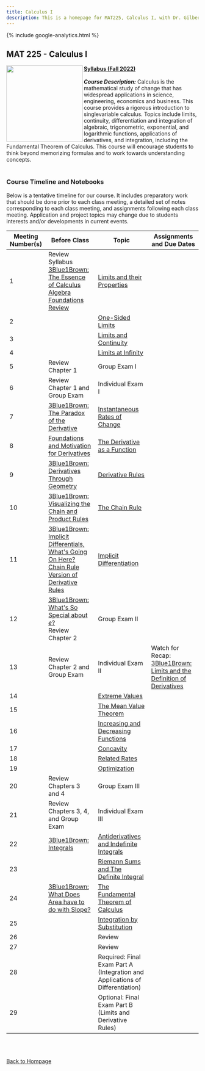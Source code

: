 ```yaml
---
title: Calculus I
description: This is a homepage for MAT225, Calculus I, with Dr. Gilbert at Southern New Hampshire University. This is a first-year course in single-variable calculus, an introduction to the mathematical study of *change*. Topics covered include limits, derivatives and their applications, and an introduction to antiderivatives and integration. This course serves a variety of students, including students majoring in engineering, the sciences, computer science, game design and programming, mathematics, as well as those with a general interest in mathematics and calculus.
---
```


{% include google-analytics.html %}

<script src='https://storage.ko-fi.com/cdn/scripts/overlay-widget.js'></script>
<script>
  kofiWidgetOverlay.draw('agmath', {
    'type': 'floating-chat',
    'floating-chat.donateButton.text': 'Support me',
    'floating-chat.donateButton.background-color': '#794bc4',
    'floating-chat.donateButton.text-color': '#fff'
  });
</script>

## MAT 225 - Calculus I

<img src="/SiteFiles/CalculusI.jpg" align="left" width=200>[**Syllabus (Fall 2022)**](https://drive.google.com/file/d/1BDTSUswi2YwHt0mMo16pNR8YHQDvQnh0/view?usp=sharing)<br/>
<br/>
***Course Description:*** Calculus is the mathematical study of change that has widespread applications in science, engineering, economics and business. This course provides a rigorous introduction to singlevariable calculus. Topics include limits, continuity, differentiation and integration of algebraic, trigonometric, exponential, and logarithmic functions, applications of derivatives, and integration, including the Fundamental Theorem of Calculus. This course will encourage students to think beyond memorizing formulas and to work towards understanding concepts.<br/>
<br/>


### Course Timeline and Notebooks

Below is a tentative timeline for our course. It includes preparatory work that should be done prior to each 
class meeting, a detailed set of notes corresponding to each class meeting, and assignments following each 
class meeting. Application and project topics may change due to students interests and/or developments in current events.

| Meeting Number(s) | Before Class | Topic | Assignments and Due Dates |
|---------------|-------------|--------------|--------------|
| 1 | Review Syllabus <br/> [3Blue1Brown: The Essence of Calculus](https://www.3blue1brown.com/lessons/essence-of-calculus) <br/> [Algebra Foundations Review](https://drive.google.com/file/d/15PB-lj9tY-r9G9vfBTYnQTd-bRLrJydg/view?usp=sharing) | [Limits and their Properties](https://drive.google.com/file/d/148z9jIuXVaEzg_bJQ6yhrlMl2P5lpsvg/view?usp=sharing) |  |
| 2 |  | [One-Sided Limits](https://drive.google.com/file/d/15qAjLZYJnq4C1to1xdR41GLx29q3r-4w/view?usp=sharing) |  |
| 3 |  |  [Limits and Continuity](https://drive.google.com/file/d/16Uia6aa2pPbuOYc_ux0YBF8AOieY5IvH/view?usp=sharing) |  |
| 4 |  | [Limits at Infinity](https://drive.google.com/file/d/16nfLCMXFFUxhnQoyqVGF1m1M-R-qkaUz/view?usp=sharing) |  |
| 5 | Review Chapter 1 | Group Exam I |  |
| 6 | Review Chapter 1 and Group Exam | Individual Exam I |  |
| 7 | [3Blue1Brown: The Paradox of the Derivative](https://www.3blue1brown.com/lessons/derivatives) | [Instantaneous Rates of Change](https://drive.google.com/file/d/17K3kUmKmPrfqLTuJMOyn_c6axtHzlFP5/view?usp=sharing) |  |
| 8 | [Foundations and Motivation for Derivatives](https://drive.google.com/file/d/1YUu9qOkg-8E-II9EecXSwXHVrXy3Y11K/view?usp=sharing) | [The Derivative as a Function](https://drive.google.com/file/d/17zKTYYI1J5A99JObE4cjPL9sk07fW8Ek/view?usp=sharing) |  |
| 9 | [3Blue1Brown: Derivatives Through Geometry](https://www.3blue1brown.com/lessons/derivatives-power-rule) | [Derivative Rules](https://drive.google.com/file/d/1JBm_VjfE9yVhCfCK58hLIsekwHVmG-FZ/view?usp=sharing) |  |
| 10 | [3Blue1Brown: Visualizing the Chain and Product Rules](https://www.3blue1brown.com/lessons/chain-rule-and-product-rule) | [The Chain Rule](https://drive.google.com/file/d/1JvDQM8DCtEynAcmK2gp4VE0oIiEtrLLf/view?usp=sharing) |  |
| 11 | [3Blue1Brown: Implicit Differentials, What's Going On Here?](https://www.3blue1brown.com/lessons/implicit-differentiation) <br/> [Chain Rule Version of Derivative Rules](https://drive.google.com/file/d/1CfgCb1dmFdgDSzK-57ooieT5vbqQ4C0C/view?usp=sharing) | [Implicit Differentiation](https://drive.google.com/file/d/1K29u8PTGtxb6pevHJuWtre5de0KLWHVF/view?usp=sharing) |  |
| 12 | [3Blue1Brown: What's So Special about $e$?](https://www.3blue1brown.com/lessons/eulers-number) <br/> Review Chapter 2 | Group Exam II |  |
| 13 | Review Chapter 2 and Group Exam | Individual Exam II | Watch for Recap: [3Blue1Brown: Limits and the Definition of Derivatives](https://www.3blue1brown.com/lessons/limits) |
| 14 |  | [Extreme Values](https://drive.google.com/file/d/1KlMzY06FYpqLK-SCo7iWoDKqubfo0Aev/view?usp=sharing) |  |
| 15 |  | [The Mean Value Theorem](https://drive.google.com/file/d/1LMofwbVjrJG9SRmLTV9RU8AsRqVTLaqa/view?usp=sharing) |  |
| 16 |  | [Increasing and Decreasing Functions](https://drive.google.com/file/d/1LvyZ1QdOjRqKtaUu5wKajd5a1h0CcDoL/view?usp=sharing) |  |
| 17 |  |  [Concavity](https://drive.google.com/file/d/1NNGtr36Oo90Qws6JZtLNNR5rJSj0ZjV8/view?usp=sharing) |  |
| 18 |  | [Related Rates](https://drive.google.com/file/d/1O6iET7Q_r3rdVWq_QuJu-B2c2HhOjQ_H/view?usp=sharing) |  | 
| 19 |  | [Optimization](https://drive.google.com/file/d/1OcETXMT4Cs0iXLC0rP6sK2edDQEz0jJ_/view?usp=sharing) |  |
| 20 | Review Chapters 3 and 4 | Group Exam III |  |
| 21 | Review Chapters 3, 4, and Group Exam | Individual Exam III |  |
| 22 | [3Blue1Brown: Integrals](https://www.3blue1brown.com/lessons/integration) | [Antiderivatives and Indefinite Integrals](https://drive.google.com/file/d/1PMW7KZqeEmpESTG3qCsT16GUZ6aYqrRC/view?usp=sharing) |  |
| 23 |  | [Riemann Sums and The Definite Integral](https://drive.google.com/file/d/1Qgy7dNBfcQKS83qzVQlQ0RLr6f-gUdlQ/view?usp=sharing) |  | 
| 24 | [3Blue1Brown: What Does Area have to do with Slope?](https://www.3blue1brown.com/lessons/area-and-slope) | [The Fundamental Theorem of Calculus](https://drive.google.com/file/d/1QzsYhHBDQBV4794Fwc0ujWKofAt6odAJ/view?usp=sharing) |  |
| 25 |  | [Integration by Substitution](https://drive.google.com/file/d/1RRQwsUkcpilr-br7DzncjhK1DTLwVOlB/view?usp=sharing) |  |
| 26 |  | Review |  |
| 27 |  | Review |  |
| 28 |  | Required: Final Exam Part A (Integration and Applications of Differentiation) |  |
| 29 |  | Optional: Final Exam Part B (Limits and Derivative Rules) |  |

<br/>
<br/>

[Back to Hompage](https://agmath.github.io/)
